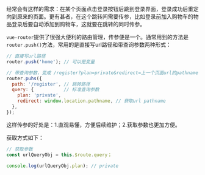 经常会有这样的需求：在某个页面点击登录按钮后跳到登录界面，登录成功后重定向到原来的页面。更有甚者，在这个跳转间需要传参，比如登录前加入购物车的物品登录后要自动添加到购物车，这就要在跳转的同时传参。   

`vue-router`提供了很强大便利的路由管理，传参便是一个。通常用到的方法是 `router.push()`方法，常用的是直接写url路径和带查询参数两种形式：

```js
// 直接写url路径
router.push('home'); // 可以是变量

// 带查询参数，变成 /register?plan=private&redirect=上一个页面url的pathname
router.puhs({
  path: '/register', // 跳转路径
  query: {           // 标准查询参数
    plan: 'private',
    redirect: window.location.pathname, // 获取url pathname
  },
});
```

这样传参的好处是：1.直观易懂，方便后续维护；2.获取参数也更加方便。   

获取方式如下：

```js
// 获取参数
const urlQueryObj = this.$route.query；

console.log(urlQueryObj.plan); // private
```
